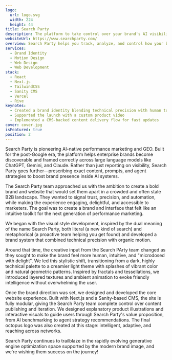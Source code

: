 ```yaml
---
logo:
  url: logo.svg
  width: 224
  height: 44
title: Search Party
description: The platform to take control over your brand's AI visibility
websiteUrl: https://www.searchparty.com/
overview: Search Party helps you track, analyze, and control how your brand appears in AI-generated answers across large language models like ChatGPT, Gemini, and Claude.
services:
  - Brand Identity
  - Motion Design
  - Web Design
  - Web Development
stack:
  - React
  - Next.js
  - TailwindCSS
  - Sanity CMS
  - Vercel
  - Rive
keynotes:
  - Created a brand identity blending technical precision with human touch
  - Supported the launch with a custom product video
  - Implemented a CMS-backed content delivery flow for fast updates
cover: cover.jpg
isFeatured: true
position: 2
---
```


Search Party is pioneering AI-native performance marketing and GEO. Built for the post-Google era, the platform helps enterprise brands become discoverable and framed correctly across large language models like ChatGPT, Gemini, and Claude. Rather than just reporting on visibility, Search Party goes further—prescribing exact content, prompts, and agent strategies to boost brand presence inside AI systems.

The Search Party team approached us with the ambition to create a bold brand and website that would set them apart in a crowded and often stale B2B landscape. They wanted to signal trust, precision, and automation, while making the experience engaging, delightful, and accessible to marketers. The goal was to create a brand and interface that felt like an intuitive toolkit for the next generation of performance marketing.

We began with the visual style development, inspired by the dual meaning of the name Search Party, both literal (a new kind of search) and metaphorical (a proactive team helping you get found) and developed a brand system that combined technical precision with organic motion.

Around that time, the creative input from the Search PArty team changed as they sought to make the brand feel more human, intuitive, and "microdosed with delight". We led this stylistic shift, transitioning from a dark, highly technical palette to a creamier light theme with splashes of vibrant color and natural geometric patterns. Inspired by fractals and tessellations, we introduced layered textures and ambient animation to evoke friendly intelligence without overwhelming the user.

Once the brand direction was set, we designed and developed the core website experience. Built with Next.js and a Sanity-based CMS, the site is fully modular, giving the Search Party team complete control over content publishing and iteration. We designed explanatory product illustrations and interactive visuals to guide users through Search Party's value proposition, from AI benchmarking to agent strategy recommendations. The final octopus logo was also created at this stage: intelligent, adaptive, and reaching across networks.

Search Party continues to trailblaze in the rapidly evolving generative engine optimization space supported by the modern brand image, and we're wishing them success on the journey!
